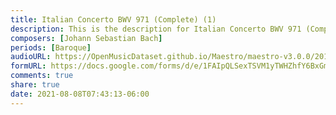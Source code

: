 ```yaml
---
title: Italian Concerto BWV 971 (Complete) (1)
description: This is the description for Italian Concerto BWV 971 (Complete) by Johann Sebastian Bach
composers: [Johann Sebastian Bach]
periods: [Baroque]
audioURL: https://OpenMusicDataset.github.io/Maestro/maestro-v3.0.0/2015/MIDI-Unprocessed_R2_D1-2-3-6-7-8-11_mid--AUDIO-from_mp3_07_R2_2015_wav--1.midi
formURL: https://docs.google.com/forms/d/e/1FAIpQLSexTSVM1yTWHZhfY6BxGmzYJAfJnqskbzV7NWLHtjeSBGDfyQ/viewform
comments: true
share: true
date: 2021-08-08T07:43:13-06:00
---
```

